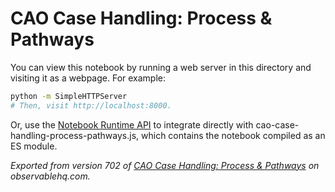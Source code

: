 # CAO Case Handling: Process & Pathways

You can view this notebook by running a web server in this directory and
visiting it as a webpage. For example:

```sh
python -m SimpleHTTPServer
# Then, visit http://localhost:8000.
```

Or, use the [Notebook Runtime API](https://github.com/observablehq/notebook-runtime) to
integrate directly with cao-case-handling-process-pathways.js, which contains the notebook compiled as an
ES module.

*Exported from version 702 of [CAO Case Handling: Process & Pathways](https://beta.observablehq.com/@aaronkyle/cao-case-handling-process-pathways) on observablehq.com.*